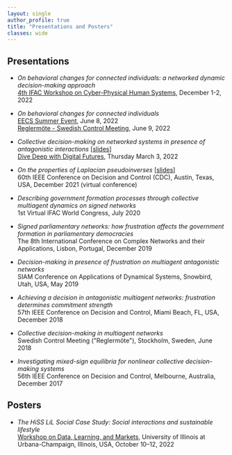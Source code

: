 ```yaml
---
layout: single
author_profile: true
title: "Presentations and Posters"
classes: wide
---
```


## Presentations
- *On behavioral changes for connected individuals: a networked dynamic decision-making approach*\
[4th IFAC Workshop on Cyber-Physical Human Systems](https://www.cphs2022.org/), December 1-2, 2022

- *On behavioral changes for connected individuals*\
[EECS Summer Event](https://www.kth.se/eecs-summerevent-2022/), June 8, 2022\
[Reglermöte - Swedish Control Meeting](https://www.ltu.se/research/subjects/control/Reglermote?l=en/), June 9, 2022


- *Collective decision-making on networked systems in presence of antagonistic interactions* [[slides](/assets/AF_DF_220303.pdf)]\
[Dive Deep with Digital Futures](https://www.digitalfutures.kth.se/event/collective-decision-making-on-networked-systems-in-presence-of-antagonistic-interactions/), Thursday March 3, 2022

- *On the properties of Laplacian pseudoinverses* [[slides](/assets/2021CDC_AFCA.pdf)]\
60th IEEE Conference on Decision and Control (CDC), 
Austin, Texas, USA, December 2021 (virtual conference)

- *Describing government formation processes through collective multiagent dynamics on signed networks*\
1st Virtual IFAC World Congress, July 2020

- *Signed parliamentary networks: how frustration affects the government formation in parliamentary democracies*\
The 8th International Conference on Complex Networks and their Applications,
Lisbon, Portugal, December 2019

- *Decision-making in presence of frustration on multiagent antagonistic networks*\
SIAM Conference on Applications of Dynamical Systems, 
Snowbird, Utah, USA, May 2019

- *Achieving a decision in antagonistic multiagent networks: frustration determines commitment strength*\
57th IEEE Conference on Decision and Control, Miami Beach, FL, USA, December 2018

- *Collective decision-making in multiagent networks*\
Swedish Control Meeting ("Reglermöte"),
Stockholm, Sweden, June 2018

- *Investigating mixed-sign equilibria for nonlinear collective decision-making systems*\
56th IEEE Conference on Decision and Control,
Melbourne, Australia, December 2017

## Posters
- *The HiSS LiL Social Case Study: Social interactions and sustainable lifestyle*\
[Workshop on Data, Learning, and Markets](https://c3dti.ai/events/workshops/data-learning-markets/), 
University of Illinois at Urbana-Champaign, Illinois, USA, October 10–12, 2022

